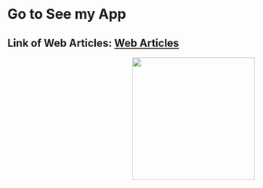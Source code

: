 <br>
<h1>Go to See my App</h1>
<h2>Link of Web Articles: <a href="http://www.articulosweb.somee.com/">  Web Articles </a> </h2>

<picture><img align="right" src = "https://media3.giphy.com/media/v1.Y2lkPTc5MGI3NjExZW42b3pudndxc3N4dzVjMzB2em9qejUybzcwZ2ZybDc2dm43NmM4eSZlcD12MV9pbnRlcm5hbF9naWZfYnlfaWQmY3Q9Zw/ZgTR3UQ9XAWDvqy9jv/giphy.gif" width = 250px></picture>

